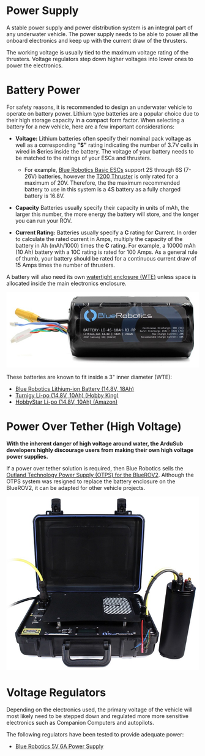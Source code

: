 # Power Supply

A stable power supply and power distribution system is an integral part of any underwater vehicle. The power supply needs to be able to power all the onboard electronics and keep up with the current draw of the thrusters.

The working voltage is usually tied to the maximum voltage rating of the thrusters. Voltage regulators step down higher voltages into lower ones to power the electronics.

# Battery Power

For safety reasons, it is recommended to design an underwater vehicle to operate on battery power. Lithium type batteries are a popular choice due to their high storage capacity in a compact form factor. When selecting a battery for a new vehicle, here are a few important considerations:

- **Voltage:** Lithium batteries often specify their nominal pack voltage as well as a corresponding **"S"** rating indicating the number of 3.7V cells in wired in **S**eries inside the battery. The voltage of your battery needs to be matched to the ratings of your ESCs and thrusters.

    * For example, [Blue Robotics Basic ESCs](https://bluerobotics.com/store/thrusters/speed-controllers/besc30-r3/) support 2S through 6S (7-26V) batteries, however the [T200 Thruster](https://bluerobotics.com/store/thrusters/t100-t200-thrusters/t200-thruster-r2-rp/) is only rated for a maximum of 20V. Therefore, the the maximum recommended battery to use in this system is a 4S battery as a fully charged battery is 16.8V.

- **Capacity** Batteries usually specify their capacity in units of mAh, the larger this number, the more energy the battery will store, and the longer you can run your ROV.

- **Current Rating:** Batteries usually specify a **C** rating for **C**urrent. In order to calculate the rated current in Amps, multiply the capacity of the battery in Ah (mAh/1000) times the **C** rating. For example, a 10000 mAh (10 Ah) battery with a 10C rating is rated for 100 Amps. As a general rule of thumb, your battery should be rated for a continuous current draw of 15 Amps times the number of thrusters.

A battery will also need its own [watertight enclosure (WTE)](https://bluerobotics.com/product-category/watertight-enclosures/) unless space is allocated inside the main electronics enclosure.

<img src="/images/hardware/battery.jpg" class="img-responsive img-center" style="max-height:600px;">

These batteries are known to fit inside a 3" inner diameter (WTE):
* [Blue Robotics Lithium-ion Battery (14.8V, 18Ah)](https://bluerobotics.com/store/comm-control-power/batteries/battery-li-4s-18ah-r3/)
* [Turnigy Li-po (14.8V, 10Ah) (Hobby King)](https://hobbyking.com/en_us/turnigy-high-capacity-10000mah-4s-12c-multi-rotor-lipo-pack-w-xt90.html)
* [HobbyStar Li-po (14.8V, 10Ah) (Amazon)](https://www.amazon.com/HobbyStar-000mAh-14-8V-LiPo-Battery/dp/B07J5XT5MD/)



# Power Over Tether (High Voltage)

**With the inherent danger of high voltage around water, the ArduSub developers highly discourage users from making their own high voltage power supplies.**

If a power over tether solution is required, then Blue Robotics sells the [Outland Technology Power Supply (OTPS) for the BlueROV2](https://bluerobotics.com/store/comm-control-power/powersupplies-batteries/otps1kw/). Although the OTPS system was resigned to replace the battery enclosure on the BlueROV2, it can be adapted for other vehicle projects.

<img src="/images/hardware/otps.jpg" class="img-responsive img-center" style="max-height:600px;">

# Voltage Regulators

Depending on the electronics used, the primary voltage of the vehicle will most likely need to be stepped down and regulated more more sensitive electronics such as Companion Computers and autopilots. 

The following regulators have been tested to provide adequate power:

* [Blue Robotics 5V 6A Power Supply](https://bluerobotics.com/store/comm-control-power/elec-packages/bec-5v6a-r1/)
